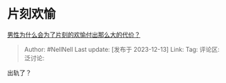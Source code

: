 # 片刻欢愉

[男性为什么会为了片刻的欢愉付出那么大的代价？](https://www.zhihu.com/question/628349094/answer/3323958248)

> Author: #NellNell
> Last update: [发布于 2023-12-13]
> Link:
> Tag:
> 评论区:
> 泛讨论:

出轨了？
